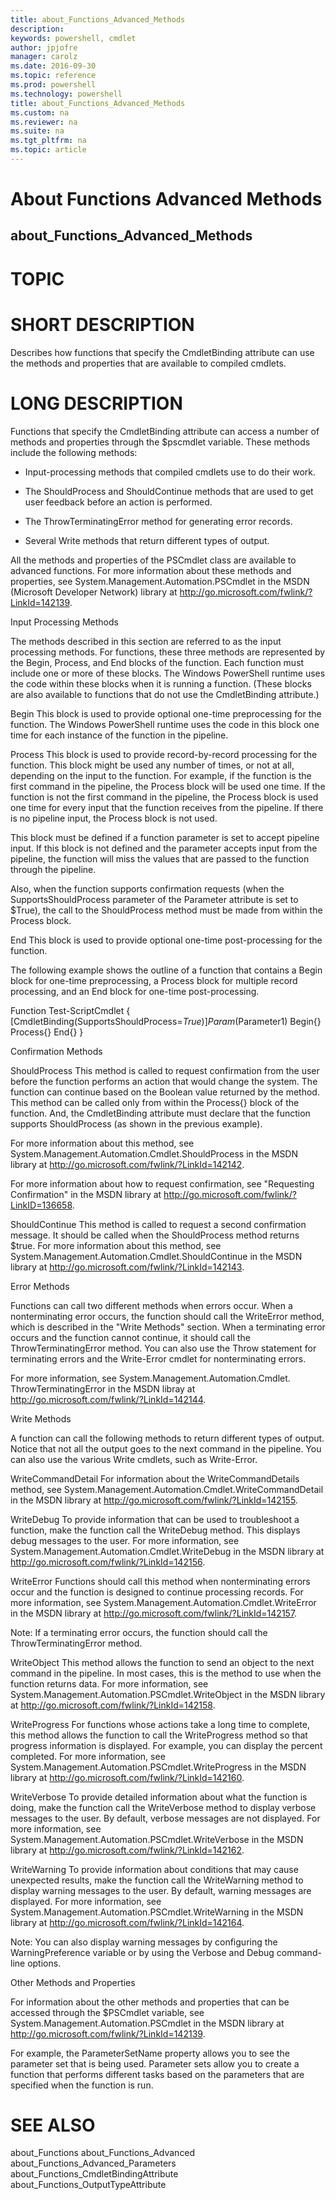 ```yaml
---
title: about_Functions_Advanced_Methods
description: 
keywords: powershell, cmdlet
author: jpjofre
manager: carolz
ms.date: 2016-09-30
ms.topic: reference
ms.prod: powershell
ms.technology: powershell
title: about_Functions_Advanced_Methods
ms.custom: na
ms.reviewer: na
ms.suite: na
ms.tgt_pltfrm: na
ms.topic: article
---
```

# About Functions Advanced Methods
## about_Functions_Advanced_Methods
# TOPIC


# SHORT DESCRIPTION

Describes how functions that specify the CmdletBinding attribute can use
the methods and properties that are available to compiled cmdlets.

# LONG DESCRIPTION

Functions that specify the CmdletBinding attribute can access a number of
methods and properties through the $pscmdlet variable. These methods
include the following methods:

- Input-processing methods that compiled cmdlets use to do their work.

- The ShouldProcess and ShouldContinue methods that are used to get
user feedback before an action is performed.

- The ThrowTerminatingError method for generating error records.

- Several Write methods that return different types of output.

All the methods and properties of the PSCmdlet class are available to
advanced functions. For more information about these methods and
properties, see System.Management.Automation.PSCmdlet in the MSDN
(Microsoft Developer Network) library at
http://go.microsoft.com/fwlink/?LinkId=142139.

Input Processing Methods

The methods described in this section are referred to as the input
processing methods. For functions, these three methods are represented
by the Begin, Process, and End blocks of the function. Each function
must include one or more of these blocks. The Windows PowerShell runtime
uses the code within these blocks when it is running a function. (These
blocks are also available to functions that do not use the CmdletBinding
attribute.)

Begin
This block is used to provide optional one-time preprocessing for the
function. The Windows PowerShell runtime uses the code in this block one
time for each instance of the function in the pipeline.

Process
This block is used to provide record-by-record processing for the
function. This block might be used any number of times, or not at all,
depending on the input to the function. For example, if the function is
the first command in the pipeline, the Process block will be used one
time. If the function is not the first command in the pipeline, the
Process block is used one time for every input that the function
receives from the pipeline. If there is no pipeline input, the Process
block is not used.

This block must be defined if a function parameter is set to accept
pipeline input. If this block is not defined and the parameter accepts
input from the pipeline, the function will miss the values that are
passed to the function through the pipeline.

Also, when the function supports confirmation requests (when the
SupportsShouldProcess parameter of the Parameter attribute is set to
$True), the call to the ShouldProcess method must be made from within
the Process block.

End
This block is used to provide optional one-time post-processing for
the function.

The following example shows the outline of a function that contains a
Begin block for one-time preprocessing, a Process block for multiple
record processing, and an End block for one-time post-processing.

Function Test-ScriptCmdlet
{
[CmdletBinding(SupportsShouldProcess=$True)]
Param ($Parameter1)
Begin{}
Process{}
End{}
}

Confirmation Methods

ShouldProcess
This method is called to request confirmation from the user before the
function performs an action that would change the system. The function
can continue based on the Boolean value returned by the method. This
method can be called only from within the Process{} block of the
function. And, the CmdletBinding attribute must declare that the
function supports ShouldProcess (as shown in the previous example).

For more information about this method, see
System.Management.Automation.Cmdlet.ShouldProcess in the MSDN library at
http://go.microsoft.com/fwlink/?LinkId=142142.

For more information about how to request confirmation, see
"Requesting Confirmation" in the MSDN library at
http://go.microsoft.com/fwlink/?LinkID=136658.

ShouldContinue
This method is called to request a second confirmation message. It
should be called when the ShouldProcess method returns $true. For more
information about this method, see
System.Management.Automation.Cmdlet.ShouldContinue in the MSDN library
at http://go.microsoft.com/fwlink/?LinkId=142143.

Error Methods

Functions can call two different methods when errors occur. When a
nonterminating error occurs, the function should call the WriteError
method, which is described in the "Write Methods" section. When a
terminating error occurs and the function cannot continue, it should call
the ThrowTerminatingError method. You can also use the Throw statement for
terminating errors and the Write-Error cmdlet for nonterminating errors.

For more information, see System.Management.Automation.Cmdlet.
ThrowTerminatingError in the MSDN libray at
http://go.microsoft.com/fwlink/?LinkId=142144.

Write Methods

A function can call the following methods to return different types of
output. Notice that not all the output goes to the next command in the
pipeline. You can also use the various Write cmdlets, such as
Write-Error.

WriteCommandDetail
For information about the WriteCommandDetails method, see
System.Management.Automation.Cmdlet.WriteCommandDetail in the MSDN
library at http://go.microsoft.com/fwlink/?LinkId=142155.

WriteDebug
To provide information that can be used to troubleshoot a function,
make the function call the WriteDebug method. This displays debug
messages to the user. For more information, see
System.Management.Automation.Cmdlet.WriteDebug in the MSDN library
at http://go.microsoft.com/fwlink/?LinkId=142156.

WriteError
Functions should call this method when nonterminating errors occur and
the function is designed to continue processing records. For more
information, see System.Management.Automation.Cmdlet.WriteError in the
MSDN library at http://go.microsoft.com/fwlink/?LinkId=142157.

Note: If a terminating error occurs, the function should call the
ThrowTerminatingError method.

WriteObject
This method allows the function to send an object to the next command in
the pipeline. In most cases, this is the method to use when the function
returns data. For more information, see
System.Management.Automation.PSCmdlet.WriteObject in the MSDN library at
http://go.microsoft.com/fwlink/?LinkId=142158.

WriteProgress
For functions whose actions take a long time to complete, this method
allows the function to call the WriteProgress method so that progress
information is displayed. For example, you can display the percent
completed. For more information, see
System.Management.Automation.PSCmdlet.WriteProgress in the MSDN library
at http://go.microsoft.com/fwlink/?LinkId=142160.

WriteVerbose
To provide detailed information about what the function is doing, make
the function call the WriteVerbose method to display verbose messages to
the user. By default, verbose messages are not displayed. For more
information, see System.Management.Automation.PSCmdlet.WriteVerbose
in the MSDN library at http://go.microsoft.com/fwlink/?LinkId=142162.

WriteWarning
To provide information about conditions that may cause unexpected
results, make the function call the WriteWarning method to display
warning messages to the user. By default, warning messages are displayed.
For more information, see
System.Management.Automation.PSCmdlet.WriteWarning in the MSDN library
at http://go.microsoft.com/fwlink/?LinkId=142164.

Note: You can also display warning messages by configuring the
WarningPreference variable or by using the Verbose and Debug
command-line options.

Other Methods and Properties

For information about the other methods and properties that can be
accessed through the $PSCmdlet variable, see
System.Management.Automation.PSCmdlet in the MSDN library at
http://go.microsoft.com/fwlink/?LinkId=142139.

For example, the ParameterSetName property allows you to see the parameter
set that is being used. Parameter sets allow you to create a function that
performs different tasks based on the parameters that are specified when
the function is run.

# SEE ALSO

about_Functions
about_Functions_Advanced
about_Functions_Advanced_Parameters
about_Functions_CmdletBindingAttribute
about_Functions_OutputTypeAttribute


